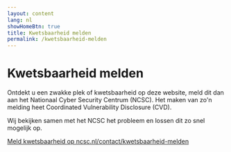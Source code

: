 ```yaml
---
layout: content
lang: nl
showHomeBtn: true
title: Kwetsbaarheid melden
permalink: /kwetsbaarheid-melden
---
```


# Kwetsbaarheid melden

Ontdekt u een zwakke plek of kwetsbaarheid op deze website, meld dit dan aan het Nationaal Cyber Security Centrum (NCSC). Het maken van zo'n melding heet Coordinated Vulnerability Disclosure (CVD).

Wij bekijken samen met het NCSC het probleem en lossen dit zo snel mogelijk op.

[Meld kwetsbaarheid op ncsc.nl/contact/kwetsbaarheid-melden](https://www.ncsc.nl/contact/kwetsbaarheid-melden)
